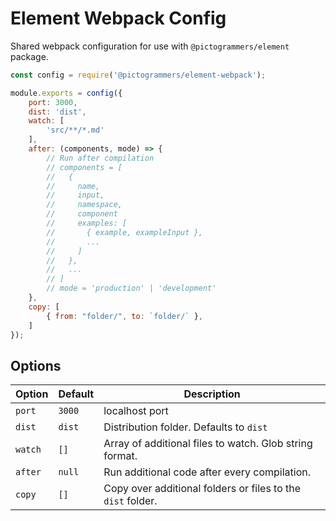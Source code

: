 # Element Webpack Config

Shared webpack configuration for use with `@pictogrammers/element` package.

```javascript
const config = require('@pictogrammers/element-webpack');

module.exports = config({
    port: 3000,
    dist: 'dist',
    watch: [
        'src/**/*.md'
    ],
    after: (components, mode) => {
        // Run after compilation
        // components = [
        //   {
        //     name,
        //     input,
        //     namespace,
        //     component
        //     examples: [
        //       { example, exampleInput },
        //       ...
        //     ]
        //   },
        //   ...
        // ]
        // mode = 'production' | 'development'
    },
    copy: [
        { from: "folder/", to: `folder/` },
    ]
});
```

## Options

| Option | Default | Description |
| ------ | ------- | ----------- |
| `port` | `3000` | localhost port |
| `dist` | `dist` | Distribution folder. Defaults to `dist` |
| `watch` | `[]`  | Array of additional files to watch. Glob string format. |
| `after` | `null` | Run additional code after every compilation. |
| `copy` | `[]` | Copy over additional folders or files to the `dist` folder. |